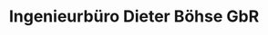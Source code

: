 ---
title: "Ingenieurbüro Dieter Böhse GbR"
url: /loehne/ingenieurbuero-dieter-boehse-gbr/
shop: Autowerkstatt
---
